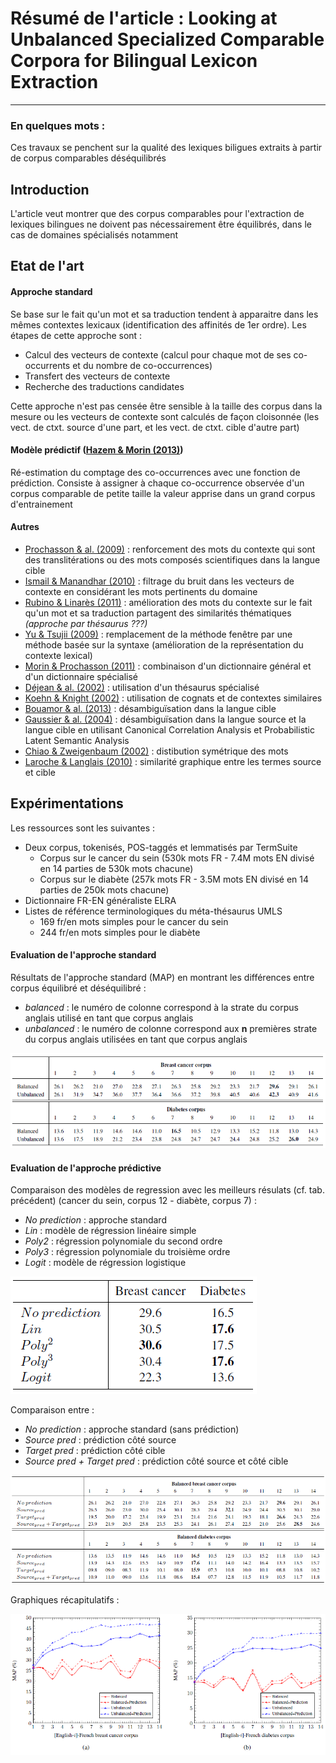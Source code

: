 # Résumé de l'article : Looking at Unbalanced Specialized Comparable Corpora for Bilingual Lexicon Extraction
---------

### En quelques mots : 
Ces travaux se penchent sur la qualité des lexiques biligues extraits à partir de corpus comparables déséquilibrés


## Introduction
L'article veut montrer que des corpus comparables pour l'extraction de lexiques bilingues ne doivent pas nécessairement être équilibrés, dans le cas de domaines spécialisés notamment



## Etat de l'art

#### Approche standard
Se base sur le fait qu'un mot et sa traduction tendent à apparaitre dans les mêmes contextes lexicaux (identification des affinités de 1er ordre). Les étapes de cette approche sont :
* Calcul des vecteurs de contexte (calcul pour chaque mot de ses co-occurrents et du nombre de co-occurrences)
* Transfert des vecteurs de contexte
* Recherche des traductions candidates

Cette approche n'est pas censée être sensible à la taille des corpus dans la mesure ou les vecteurs de contexte sont calculés de façon cloisonnée (les vect. de ctxt. source d'une part, et les vect. de ctxt. cible d'autre part)


#### Modèle prédictif ([Hazem & Morin (2013)](http://www.aclweb.org/anthology/I13-1196))

Ré-estimation du comptage des co-occurrences avec une fonction de prédiction. Consiste à assigner à chaque co-occurrence observée d'un corpus comparable de petite taille la valeur apprise dans un grand corpus d'entrainement



#### Autres
* [Prochasson & al. (2009)]() : renforcement des mots du contexte qui sont des translitérations ou des mots composés scientifiques dans la langue cible
* [Ismail & Manandhar (2010)]() : filtrage du bruit dans les vecteurs de contexte en considérant les mots pertinents du domaine
* [Rubino & Linarès (2011)]() : amélioration des mots du contexte sur le fait qu'un mot et sa traduction partagent des similarités thématiques _(approche par thésaurus ???)_
* [Yu & Tsujii (2009)]() : remplacement de la méthode fenêtre par une méthode basée sur la syntaxe (amélioration de la représentation du contexte lexical)
* [Morin & Prochasson (2011)]() : combinaison d'un dictionnaire général et d'un dictionnaire spécialisé
* [Déjean & al. (2002)]() : utilisation d'un thésaurus spécialisé
* [Koehn & Knight (2002)]() : utilisation de cognats et de contextes similaires
* [Bouamor & al. (2013)]() : désambiguïsation dans la langue cible
* [Gaussier & al. (2004)]() : désambiguïsation dans la langue source et la langue cible en utilisant Canonical Correlation Analysis et Probabilistic Latent Semantic Analysis
* [Chiao & Zweigenbaum (2002)]() : distibution symétrique des mots
* [Laroche & Langlais (2010)]() : similarité graphique entre les termes source et cible




## Expérimentations 
Les ressources sont les suivantes :
* Deux corpus, tokenisés, POS-taggés et lemmatisés par TermSuite 
  * Corpus sur le cancer du sein (530k mots FR - 7.4M mots EN divisé en 14 parties de 530k mots chacune)
  * Corpus sur le diabète (257k mots FR - 3.5M mots EN divisé en 14 parties de 250k mots chacune)
* Dictionnaire FR-EN généraliste ELRA
* Listes de référence terminologiques du méta-thésaurus UMLS
  * 169 fr/en mots simples pour le cancer du sein
  * 244 fr/en mots simples pour le diabète


#### Evaluation de l'approche standard

Résultats de l'approche standard (MAP) en montrant les différences entre corpus équilibré et déséquilibré :
* _balanced_ : le numéro de colonne correspond à la strate du corpus anglais utilisé en tant que corpus anglais
* _unbalanced_ : le numéro de colonne correspond aux **n** premières strate du corpus anglais utilisées en tant que corpus anglais

![alt text][fig1]


#### Evaluation de l'approche prédictive

Comparaison des modèles de regression avec les meilleurs résulats (cf. tab. précédent) (cancer du sein, corpus 12 - diabète, corpus 7) :
* _No prediction_ : approche standard
* _Lin_ : modèle de régression linéaire simple
* _Poly2_ : régression polynomiale du second ordre
* _Poly3_ : régression polynomiale du troisième ordre
* _Logit_ : modèle de régression logistique

![alt text][fig3]



Comparaison entre :
* _No prediction_ : approche standard (sans prédiction)
* _Source pred_ : prédiction côté source
* _Target pred_ : prédiction côté cible
* _Source pred + Target pred_ : prédiction côté source et côté cible

![alt text][fig2]



Graphiques récapitulatifs :

![alt text][fig4]





[fig1]: https://github.com/allinard/Multi-alignement-en-corpus-comparables/blob/master/Articles/images/MorinHazemFig1.png "MAP approche standard"
[fig2]: https://github.com/allinard/Multi-alignement-en-corpus-comparables/blob/master/Articles/images/MorinHazemFig2.png "MAP approche modèle de regression"
[fig3]: https://github.com/allinard/Multi-alignement-en-corpus-comparables/blob/master/Articles/images/MorinHazemFig3.png "Comparaison des modèles de regression"
[fig4]: https://github.com/allinard/Multi-alignement-en-corpus-comparables/blob/master/Articles/images/MorinHazemFig4.png "MAP approche standard avec la meilleure configuration"


